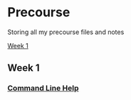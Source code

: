 # Precourse

Storing all my precourse files and notes

[Week 1](#Week1)

## <a name="Week1">Week 1</a>

### [Command Line Help](Week1/Notes/Command-Line.txt)
